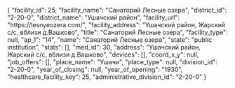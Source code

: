 {
    "facility_id": 25,
    "facility_name": "Санаторий Лесные озера",
    "district_id": "2-20-0",
    "district_name": "Ушачский район",
    "facility_url": "https:\/\/lesnyeozera.com\/",
    "facility_address": "Ушачский район, Жарский с\/с,  вблизи д.Вашково",
    "title": "Санаторий Лесные озера",
    "facility_type": null,
    "ap_1": "14",
    "name": "Санаторий Лесные озера",
    "state": "public institution",
    "stats": [],
    "med_id": 30,
    "address": "Ушачский район, Жарский с\/с,  вблизи д.Вашково",
    "devices": [],
    "coord_x_y": null,
    "job_offers": [],
    "place_name": "Ушачи",
    "place_type": null,
    "division_id": "2-20-0",
    "year_of_closing": null,
    "year_of_opening": "1930",
    "healthcare_facility_key": 25,
    "administrative_division_id": "2-20-0"
}